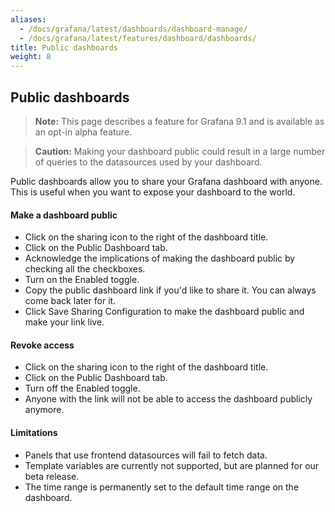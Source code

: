```yaml
---
aliases:
  - /docs/grafana/latest/dashboards/dashboard-manage/
  - /docs/grafana/latest/features/dashboard/dashboards/
title: Public dashboards
weight: 8
---
```


## Public dashboards

> **Note:** This page describes a feature for Grafana 9.1 and is available as an opt-in alpha feature.

> **Caution:** Making your dashboard public could result in a large number of queries to the datasources used by your dashboard.

Public dashboards allow you to share your Grafana dashboard with anyone. This is useful when you want to expose your
dashboard to the world.

#### Make a dashboard public

- Click on the sharing icon to the right of the dashboard title.
- Click on the Public Dashboard tab.
- Acknowledge the implications of making the dashboard public by checking all the checkboxes.
- Turn on the Enabled toggle.
- Copy the public dashboard link if you'd like to share it. You can always come back later for it.
- Click Save Sharing Configuration to make the dashboard public and make your link live.

#### Revoke access

- Click on the sharing icon to the right of the dashboard title.
- Click on the Public Dashboard tab.
- Turn off the Enabled toggle.
- Anyone with the link will not be able to access the dashboard publicly anymore.

#### Limitations

- Panels that use frontend datasources will fail to fetch data.
- Template variables are currently not supported, but are planned for our beta release.
- The time range is permanently set to the default time range on the dashboard.
